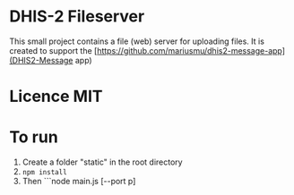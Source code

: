 # DHIS-2 Fileserver
This small project contains a file (web) server for uploading files.
It is created to support the [https://github.com/mariusmu/dhis2-message-app](DHIS2-Message app)

# Licence MIT

# To run
1. Create a folder "static" in the root directory
2. ```npm install```
3. Then ```node main.js [--port p]
